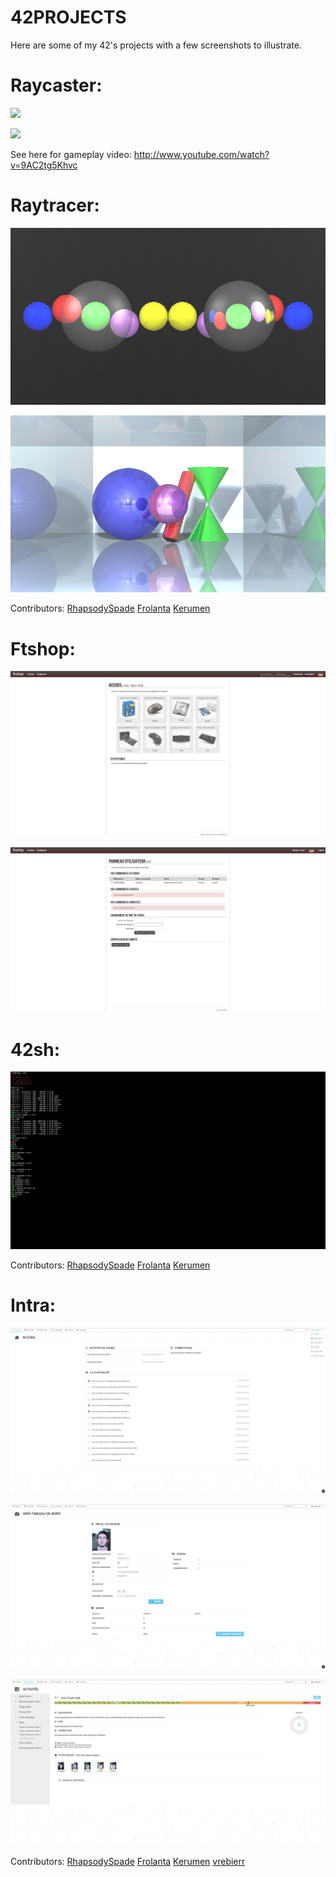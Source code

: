 42PROJECTS
==========
Here are some of my 42's projects with a few screenshots to illustrate.


Raycaster:
=========
![](https://raw.github.com/PaulRenvoise/42projects/master/raycaster/Intro.png)

![](https://raw.github.com/PaulRenvoise/42projects/master/raycaster/Black%20blocks.png)

See here for gameplay video: http://www.youtube.com/watch?v=9AC2tg5Khvc


Raytracer:
=========
![](https://raw.githubusercontent.com/PaulRenvoise/42projects/master/raytracer/trans.png)

![](https://raw.githubusercontent.com/PaulRenvoise/42projects/master/raytracer/mirrors.png)

Contributors:
[RhapsodySpade](https://github.com/RhapsodySpade)
[Frolanta](https://github.com/Frolanta)
[Kerumen](https://github.com/Kerumen)


Ftshop:
=======
![](https://raw.githubusercontent.com/PaulRenvoise/42projects/master/ftshop/home.png)

![](https://raw.githubusercontent.com/PaulRenvoise/42projects/master/ftshop/account.png)


42sh:
====
![](https://raw.githubusercontent.com/PaulRenvoise/42projects/master/42sh/terminal.png)

Contributors:
[RhapsodySpade](https://github.com/RhapsodySpade)
[Frolanta](https://github.com/Frolanta)
[Kerumen](https://github.com/Kerumen)


Intra:
=====
![](https://raw.githubusercontent.com/PaulRenvoise/42projects/master/intra/index.png)

![](https://raw.githubusercontent.com/PaulRenvoise/42projects/master/intra/profile.png)

![](https://raw.githubusercontent.com/PaulRenvoise/42projects/master/intra/activities.png)

Contributors:
[RhapsodySpade](https://github.com/RhapsodySpade)
[Frolanta](https://github.com/Frolanta)
[Kerumen](https://github.com/Kerumen)
[vrebierr](https://github.com/vrebierr)
